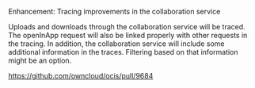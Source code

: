 Enhancement: Tracing improvements in the collaboration service

Uploads and downloads through the collaboration service will be traced. The openInApp request will also be linked properly with other requests in the tracing.
In addition, the collaboration service will include some additional information in the traces. Filtering based on that information might be an option.

https://github.com/owncloud/ocis/pull/9684
